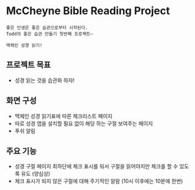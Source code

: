 # McCheyne Bible Reading Project
```
좋은 인생은 좋은 습관으로부터 시작된다.
Todd의 좋은 습관 만들기 첫번째 프로젝트~

맥체인 성경 읽기!
```

## 프로젝트 목표
* 성경 읽는 것을 습관화 하자!

## 화면 구성
* 맥체인 성경 읽기표에 따른 체크리스트 페이지
* 따로 성경 앱을 설치할 필요 없이 해당 하는 구절 보여주는 페이지
* 푸쉬 알림

## 주요 기능
* 성경 구절 페이지 최하단에 체크 표시를 둬서 구절을 읽어야지만 체크를 할 수 있도록 유도 (양심상)
* 체크 표시가 되지 않은 구절에 대해 주기적인 알람 (10시 이후에는 10분에 한번)